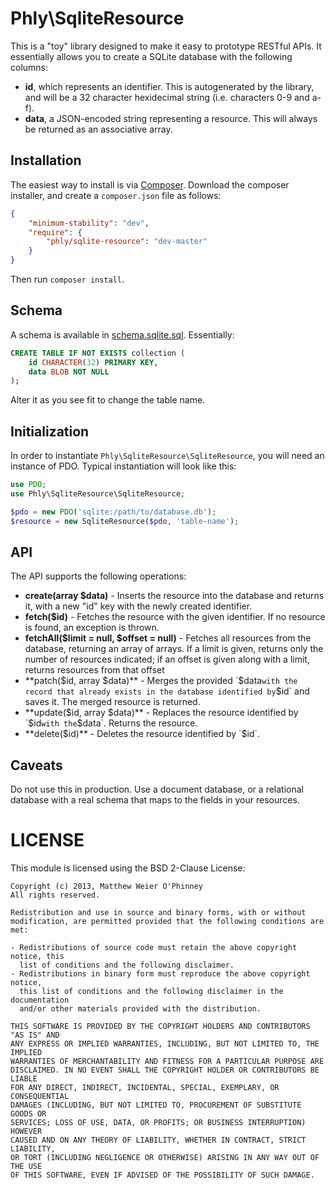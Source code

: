 Phly\SqliteResource
===================

This is a "toy" library designed to make it easy to prototype RESTful APIs. It
essentially allows you to create a SQLite database with the following columns:

- **id**, which represents an identifier. This is autogenerated by the library,
  and will be a 32 character hexidecimal string (i.e. characters 0-9 and a-f).
- **data**, a JSON-encoded string representing a resource. This will always be
  returned as an associative array.

Installation
------------

The easiest way to install is via [Composer](http://getcomposer.org). Download
the composer installer, and create a `composer.json` file as follows:

```json
{
    "minimum-stability": "dev",
    "require": {
        "phly/sqlite-resource": "dev-master"
    }
}
```

Then run `composer install`.

Schema
------

A schema is available in [schema.sqlite.sql](schema.sqlite.sql). Essentially:

```sql
CREATE TABLE IF NOT EXISTS collection (
    id CHARACTER(32) PRIMARY KEY,
    data BLOB NOT NULL
);
```

Alter it as you see fit to change the table name.

Initialization
--------------

In order to instantiate `Phly\SqliteResource\SqliteResource`, you will need an
instance of PDO. Typical instantiation will look like this:

```php
use PDO;
use Phly\SqliteResource\SqliteResource;

$pdo = new PDO('sqlite:/path/to/database.db');
$resource = new SqliteResource($pdo, 'table-name');
```

API
---

The API supports the following operations:

- **create(array $data)** - Inserts the resource into the database and returns
  it, with a new "id" key with the newly created identifier.
- **fetch($id)** - Fetches the resource with the given identifier. If no
  resource is found, an exception is thrown.
- **fetchAll($limit = null, $offset = null)** - Fetches all resources from the
  database, returning an array of arrays. If a limit is given, returns only the
  number of resources indicated; if an offset is given along with a limit,
  returns resources from that offset
- **patch($id, array $data)** - Merges the provided `$data` with the record that
  already exists in the database identified by `$id` and saves it. The merged
  resource is returned.
- **update($id, array $data)** - Replaces the resource identified by `$id` with
  the `$data`. Returns the resource.
- **delete($id)** - Deletes the resource identified by `$id`.

Caveats
-------

Do not use this in production. Use a document database, or a relational database
with a real schema that maps to the fields in your resources.

LICENSE
=======

This module is licensed using the BSD 2-Clause License:

```
Copyright (c) 2013, Matthew Weier O'Phinney
All rights reserved.

Redistribution and use in source and binary forms, with or without
modification, are permitted provided that the following conditions are met:

- Redistributions of source code must retain the above copyright notice, this
  list of conditions and the following disclaimer.
- Redistributions in binary form must reproduce the above copyright notice,
  this list of conditions and the following disclaimer in the documentation
  and/or other materials provided with the distribution.

THIS SOFTWARE IS PROVIDED BY THE COPYRIGHT HOLDERS AND CONTRIBUTORS "AS IS" AND
ANY EXPRESS OR IMPLIED WARRANTIES, INCLUDING, BUT NOT LIMITED TO, THE IMPLIED
WARRANTIES OF MERCHANTABILITY AND FITNESS FOR A PARTICULAR PURPOSE ARE
DISCLAIMED. IN NO EVENT SHALL THE COPYRIGHT HOLDER OR CONTRIBUTORS BE LIABLE
FOR ANY DIRECT, INDIRECT, INCIDENTAL, SPECIAL, EXEMPLARY, OR CONSEQUENTIAL
DAMAGES (INCLUDING, BUT NOT LIMITED TO, PROCUREMENT OF SUBSTITUTE GOODS OR
SERVICES; LOSS OF USE, DATA, OR PROFITS; OR BUSINESS INTERRUPTION) HOWEVER
CAUSED AND ON ANY THEORY OF LIABILITY, WHETHER IN CONTRACT, STRICT LIABILITY,
OR TORT (INCLUDING NEGLIGENCE OR OTHERWISE) ARISING IN ANY WAY OUT OF THE USE
OF THIS SOFTWARE, EVEN IF ADVISED OF THE POSSIBILITY OF SUCH DAMAGE.
```
